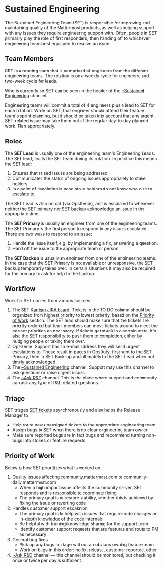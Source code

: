 # Sustained Engineering

The Sustained Engineering Team \(SET\) is responsible for improving and maintaining quality of the Mattermost products, as well as helping support with any issues they require engineering support with. Often, people in SET primarily play the role of first responders, then handing off to whichever engineering team best equipped to resolve an issue.

## Team Members

SET is a rotating team that is comprised of engineers from the different engineering teams. The rotation is on a weekly cycle for engineers, and two-week cycle for leads.

Who is currently on SET can be seen in the header of the [~Sustained Engineering](https://community.mattermost.com/core/channels/sustained-engineering) channel.

Engineering teams will commit a total of 4 engineers plus a lead to SET for each rotation. While on SET, that engineer should attend their feature team's sprint planning, but it should be taken into account that any urgent SET-related issue may take them out of the regular day-to-day planned work. Plan appropriately.

## Roles

The **SET Lead** is usually one of the engineering team's Engineering Leads. The SET lead, leads the SET team during its rotation. In practice this means the SET lead:

1. Ensures that raised issues are being addressed
2. Communicates the status of ongoing issues appropriately to stake holders
3. Is a point of escalation in case stake holders do not know who else to escalate to

The SET Lead is also on call \(via OpsGenie\), and is escalated to whenever neither the SET primary nor SET backup acknowledge an issue in the appropriate time.

The **SET Primary** is usually an engineer from one of the engineering teams. The SET Primary is the first person to respond to any issues escalated. There are two ways to respond to an issue:

1. Handle the issue itself, e.g. by implementing a fix, answering a question.
2. Hand off the issue to the appropriate team or person.

The **SET Backup** is usually an engineer from one of the engineering teams. In the case that the SET Primary is not available or unresponsive, the SET backup temporarily takes over. In certain situations it may also be required for the primary to ask for help to the backup.

## Workflow

Work for SET comes from various sources:

1. The SET [Kanban JIRA board](https://mattermost.atlassian.net/secure/RapidBoard.jspa?rapidView=33). Tickets in the TO DO column should be organized from highest priority to lowest priority, based on the [Priority of Work](./#priority-of-work) section. The SET lead should make sure that the tickets are priority ordered but team members can move tickets around to meet the correct priorities as necessary. If tickets get stuck in a certain state, it's also the SET responsibility to push them to completion, either by nudging people or taking them over.
2. OpsGenie: Support has an e-mail address they will send urgent escalations to. These result in pages in OpsDuty, first sent to the SET Primary, then to SET Back-up and ultimately to the SET Lead when not timely acknowledged.
3. The [~Sustained Engineering](https://community-daily.mattermost.com/core/channels/sustained-engineering) channel. Support may use this channel to ask questions or raise urgent issues.
4. The [~Ask R&D](https://community-daily.mattermost.com/core/channels/ask-r-and-d) channel. This is the place where support and community can ask any type of R&D related questions.

## Triage

SET triages [SET tickets](https://mattermost.atlassian.net/secure/RapidBoard.jspa?rapidView=33) asynchronously and also helps the Release Manager to

* Help route new unassigned tickets to the appropriate engineering team
* Assign bugs to SET when there is no clear engineering team owner
* Make sure reported bugs are in fact bugs and recommend turning non-bugs into stories or feature requests

## Priority of Work

Below is how SET prioritizes what is worked on.

1. Quality issues affecting community.mattermost.com or community-daily.mattermost.com
   * When a high impact issue affects the community server, SET responds and is responsible to coordinate fixing
   * The primary goal is to restore stability, whether this is achieved by fixing the issue or reverting code
2. Handles customer support escalation
   * The primary goal is to help with issues that require code changes or in-depth knowledge of the code internals
   * Be helpful with training/knowledge sharing for the support team
   * Identify customer support requests that are features and route to PM as necessary
3. General bug fixes
   * Pick up any bugs in triage without an obvious owning feature team
   * Work on bugs in this order: hotfix, release, customer reported, other
4. [~Ask R&D](https://community-daily.mattermost.com/core/channels/ask-r-and-d) channel — this channel should be monitored, but checking it once or twice per day is sufficient.

